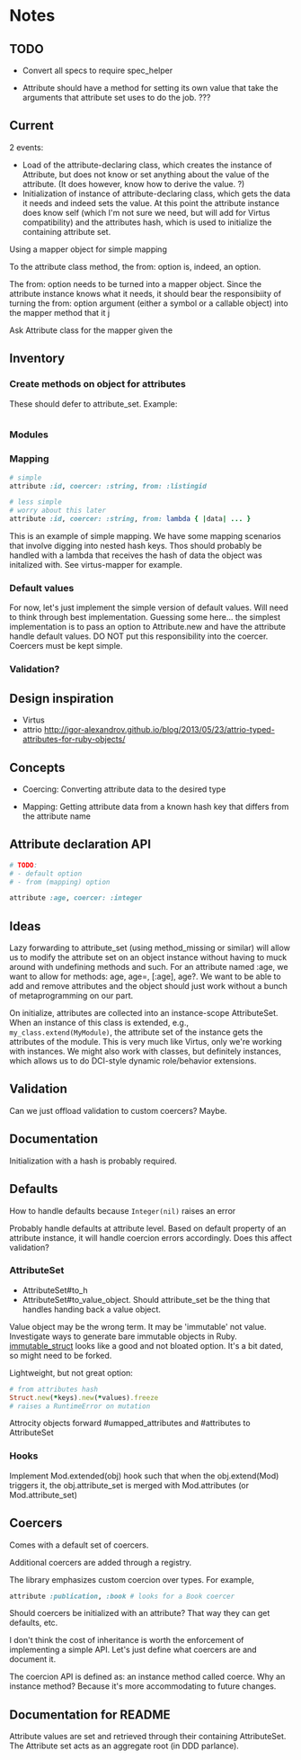 Notes
=====

TODO
----

- Convert all specs to require spec_helper

- Attribute should have a method for setting its own value that take the
  arguments that attribute set uses to do the job. ???

Current
-------

2 events:
- Load of the attribute-declaring class, which creates the instance of
  Attribute, but does not know or set anything about the value of the attribute.
  (It does however, know how to derive the value. ?)
- Initialization of instance of attribute-declaring class, which gets the data
  it needs and indeed sets the value. At this point the attribute instance does
  know self (which I'm not sure we need, but will add for Virtus compatibility)
  and the attributes hash, which is used to initialize the containing attribute
  set.

Using a mapper object for simple mapping

To the attribute class method, the from: option is, indeed, an option.

The from: option needs to be turned into a mapper object. Since the attribute
instance knows what it needs, it should bear the responsibiity of turning the
from: option argument (either a symbol or a callable object) into the mapper
method that it j

Ask Attribute class for the mapper given the

Inventory
---------

### Create methods on object for attributes

These should defer to attribute_set. Example:

```ruby

```

### Modules


### Mapping

```ruby
# simple
attribute :id, coercer: :string, from: :listingid

# less simple
# worry about this later
attribute :id, coercer: :string, from: lambda { |data| ... }
```

This is an example of simple mapping. We have some mapping scenarios that
involve digging into nested hash keys. Thos should probably be handled with a
lambda that receives the hash of data the object was initalized with. See
virtus-mapper for example.

### Default values

For now, let's just implement the simple version of default values. Will need to
think through best implementation. Guessing some here... the simplest
implementation is to pass an option to Attribute.new and have the attribute
handle default values. DO NOT put this responsibility into the coercer. Coercers
must be kept simple.

### Validation?


Design inspiration
------------------

- Virtus
- attrio
  http://igor-alexandrov.github.io/blog/2013/05/23/attrio-typed-attributes-for-ruby-objects/


Concepts
--------

- Coercing: Converting attribute data to the desired type

- Mapping: Getting attribute data from a known hash key that differs from the
  attribute name


Attribute declaration API
-------------------------

```ruby
# TODO:
# - default option
# - from (mapping) option

attribute :age, coercer: :integer
```


Ideas
-----

Lazy forwarding to attribute_set (using method_missing or similar) will allow us
to modify the attribute set on an object instance without having to muck around
with undefining methods and such. For an attribute named :age, we want to allow
for methods: age, age=, [:age], age?. We want to be able to add and remove
attributes and the object should just work without a bunch of metaprogramming on
our part.

On initialize, attributes are collected into an instance-scope AttributeSet.
When an instance of this class is extended, e.g., `my_class.extend(MyModule)`,
the attribute set of the instance gets the attributes of the module. This is
very much like Virtus, only we're working with instances. We might also work
with classes, but definitely instances, which allows us to do DCI-style dynamic
role/behavior extensions.


Validation
----------

Can we just offload validation to custom coercers? Maybe.


Documentation
-------------

Initialization with a hash is probably required.


Defaults
--------

How to handle defaults because `Integer(nil)` raises an error

Probably handle defaults at attribute level. Based on default property of an
attribute instance, it will handle coercion errors accordingly. Does this affect
validation?

### AttributeSet

- AttributeSet#to_h
- AttributeSet#to_value_object. Should attribute_set be the thing that handles
  handing back a value object.

Value object may be the wrong term. It may be 'immutable' not value. Investigate
ways to generate bare immutable objects in Ruby.
[immutable_struct](https://github.com/iconara/immutable_struct) looks like a
good and not bloated option. It's a bit dated, so might need to be forked.

Lightweight, but not great option:

```ruby
# from attributes hash
Struct.new(*keys).new(*values).freeze
# raises a RuntimeError on mutation
```

Attrocity objects forward #umapped_attributes and #attributes to AttributeSet

### Hooks

Implement Mod.extended(obj) hook such that when the obj.extend(Mod) triggers it,
the obj.attribute_set is merged with Mod.attributes (or Mod.attribute_set)

Coercers
--------

Comes with a default set of coercers.

Additional coercers are added through a registry.

The library emphasizes custom coercion over types. For example,

```ruby
attribute :publication, :book # looks for a Book coercer
```

Should coercers be initialized with an attribute? That way they can get
defaults, etc.

I don't think the cost of inheritance is worth the enforcement of implementing a
simple API. Let's just define what coercers are and document it.

The coercion API is defined as: an instance method called coerce. Why an
instance method? Because it's more accommodating to future changes.

Documentation for README
------------------------

Attribute values are set and retrieved through their containing AttributeSet.
The Attribute set acts as an aggregate root (in DDD parlance).


